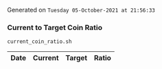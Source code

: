 Generated on `Tuesday 05-October-2021 at 21:56:33`

### Current to Target Coin Ratio
`current_coin_ratio.sh`

Date|Current|Target|Ratio
---|---|---|---
